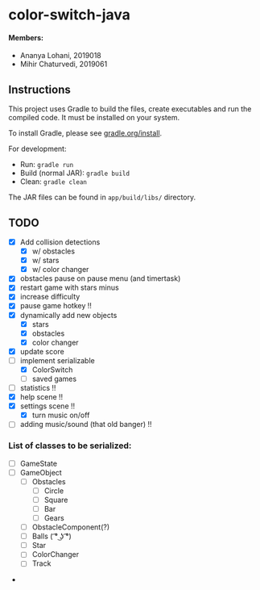 # color-switch-java

#### Members:

- Ananya Lohani, 2019018
- Mihir Chaturvedi, 2019061

## Instructions

This project uses Gradle to build the files, create executables and run the compiled code. It must be installed on your system.

To install Gradle, please see [gradle.org/install](https://gradle.org/install/).

For development:

- Run: `gradle run`
- Build (normal JAR): `gradle build`
- Clean: `gradle clean`

The JAR files can be found in `app/build/libs/` directory.

## TODO

- [x] Add collision detections
  - [x] w/ obstacles
  - [x] w/ stars
  - [x] w/ color changer
- [x] obstacles pause on pause menu (and timertask)
- [x] restart game with stars minus
- [x] increase difficulty
- [x] pause game hotkey !!
- [x] dynamically add new objects
  - [x] stars
  - [x] obstacles
  - [x] color changer
- [x] update score
- [ ] implement serializable
  - [x] ColorSwitch
  - [ ] saved games
- [ ] statistics !!
- [x] help scene !!
- [x] settings scene !!
  - [x] turn music on/off
- [ ] adding music/sound (that old banger) !!

### List of classes to be serialized:

- [ ] GameState
- [ ] GameObject
  - [ ] Obstacles
    - [ ] Circle
    - [ ] Square
    - [ ] Bar
    - [ ] Gears
  - [ ] ObstacleComponent(?)
  - [ ] Balls ( ͡° ͜ʖ ͡°)
  - [ ] Star
  - [ ] ColorChanger
  - [ ] Track
-
